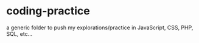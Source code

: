 # coding-practice
   a generic folder to push my explorations/practice in JavaScript, CSS, PHP, SQL, etc...

